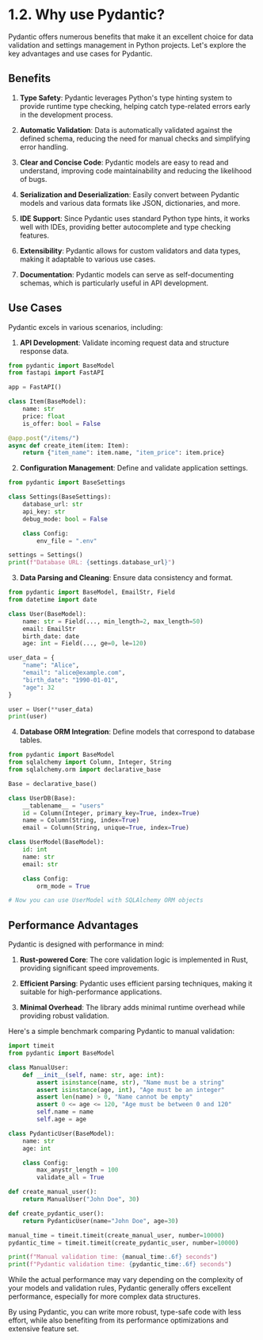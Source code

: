 # 1.2. Why use Pydantic?

Pydantic offers numerous benefits that make it an excellent choice for data validation and settings management in Python projects. Let's explore the key advantages and use cases for Pydantic.

## Benefits

1. **Type Safety**: Pydantic leverages Python's type hinting system to provide runtime type checking, helping catch type-related errors early in the development process.

2. **Automatic Validation**: Data is automatically validated against the defined schema, reducing the need for manual checks and simplifying error handling.

3. **Clear and Concise Code**: Pydantic models are easy to read and understand, improving code maintainability and reducing the likelihood of bugs.

4. **Serialization and Deserialization**: Easily convert between Pydantic models and various data formats like JSON, dictionaries, and more.

5. **IDE Support**: Since Pydantic uses standard Python type hints, it works well with IDEs, providing better autocomplete and type checking features.

6. **Extensibility**: Pydantic allows for custom validators and data types, making it adaptable to various use cases.

7. **Documentation**: Pydantic models can serve as self-documenting schemas, which is particularly useful in API development.

## Use Cases

Pydantic excels in various scenarios, including:

1. **API Development**: Validate incoming request data and structure response data.

```python
from pydantic import BaseModel
from fastapi import FastAPI

app = FastAPI()

class Item(BaseModel):
    name: str
    price: float
    is_offer: bool = False

@app.post("/items/")
async def create_item(item: Item):
    return {"item_name": item.name, "item_price": item.price}
```

2. **Configuration Management**: Define and validate application settings.

```python
from pydantic import BaseSettings

class Settings(BaseSettings):
    database_url: str
    api_key: str
    debug_mode: bool = False

    class Config:
        env_file = ".env"

settings = Settings()
print(f"Database URL: {settings.database_url}")
```

3. **Data Parsing and Cleaning**: Ensure data consistency and format.

```python
from pydantic import BaseModel, EmailStr, Field
from datetime import date

class User(BaseModel):
    name: str = Field(..., min_length=2, max_length=50)
    email: EmailStr
    birth_date: date
    age: int = Field(..., ge=0, le=120)

user_data = {
    "name": "Alice",
    "email": "alice@example.com",
    "birth_date": "1990-01-01",
    "age": 32
}

user = User(**user_data)
print(user)
```

4. **Database ORM Integration**: Define models that correspond to database tables.

```python
from pydantic import BaseModel
from sqlalchemy import Column, Integer, String
from sqlalchemy.orm import declarative_base

Base = declarative_base()

class UserDB(Base):
    __tablename__ = "users"
    id = Column(Integer, primary_key=True, index=True)
    name = Column(String, index=True)
    email = Column(String, unique=True, index=True)

class UserModel(BaseModel):
    id: int
    name: str
    email: str

    class Config:
        orm_mode = True

# Now you can use UserModel with SQLAlchemy ORM objects
```

## Performance Advantages

Pydantic is designed with performance in mind:

1. **Rust-powered Core**: The core validation logic is implemented in Rust, providing significant speed improvements.

2. **Efficient Parsing**: Pydantic uses efficient parsing techniques, making it suitable for high-performance applications.

3. **Minimal Overhead**: The library adds minimal runtime overhead while providing robust validation.

Here's a simple benchmark comparing Pydantic to manual validation:

```python
import timeit
from pydantic import BaseModel

class ManualUser:
    def __init__(self, name: str, age: int):
        assert isinstance(name, str), "Name must be a string"
        assert isinstance(age, int), "Age must be an integer"
        assert len(name) > 0, "Name cannot be empty"
        assert 0 <= age <= 120, "Age must be between 0 and 120"
        self.name = name
        self.age = age

class PydanticUser(BaseModel):
    name: str
    age: int

    class Config:
        max_anystr_length = 100
        validate_all = True

def create_manual_user():
    return ManualUser("John Doe", 30)

def create_pydantic_user():
    return PydanticUser(name="John Doe", age=30)

manual_time = timeit.timeit(create_manual_user, number=10000)
pydantic_time = timeit.timeit(create_pydantic_user, number=10000)

print(f"Manual validation time: {manual_time:.6f} seconds")
print(f"Pydantic validation time: {pydantic_time:.6f} seconds")
```

While the actual performance may vary depending on the complexity of your models and validation rules, Pydantic generally offers excellent performance, especially for more complex data structures.

By using Pydantic, you can write more robust, type-safe code with less effort, while also benefiting from its performance optimizations and extensive feature set.